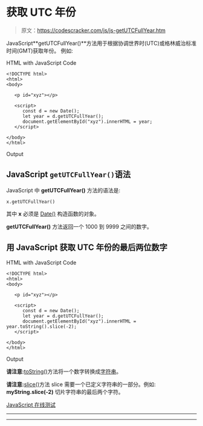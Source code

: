 # 获取 UTC 年份

> 原文：<https://codescracker.com/js/js-getUTCFullYear.htm>

JavaScript**getUTCFullYear()**方法用于根据协调世界时(UTC)或格林威治标准时间(GMT)获取年份。 例如:

HTML with JavaScript Code

```
<!DOCTYPE html>
<html>
<body>

   <p id="xyz"></p>

   <script>
      const d = new Date();
      let year = d.getUTCFullYear();
      document.getElementById("xyz").innerHTML = year;
   </script>

</body>
</html>
```

Output

## JavaScript `getUTCFullYear()`语法

JavaScript 中 **getUTCFullYear()** 方法的语法是:

```
x.getUTCFullYear()
```

其中 **x** 必须是 [Date()](/js/js-date-constructor.htm) 构造函数的对象。

**getUTCFullYear()** 方法返回一个 1000 到 9999 之间的数字。

## 用 JavaScript 获取 UTC 年份的最后两位数字

HTML with JavaScript Code

```
<!DOCTYPE html>
<html>
<body>

   <p id="xyz"></p>

   <script>
      const d = new Date();
      let year = d.getUTCFullYear();
      document.getElementById("xyz").innerHTML = year.toString().slice(-2);
   </script>

</body>
</html>
```

Output

**请注意:**[toString()](/js/js-number-toString.htm)方法将一个数字转换成[字符串](/js/js-strings.htm)。

**请注意:**[slice()](/js/js-slice-string.htm)方法 slice 需要一个已定义字符串的一部分。例如: **myString.slice(-2)** 切片字符串的最后两个字符。

[JavaScript 在线测试](/exam/showtest.php?subid=6)

* * *

* * *
